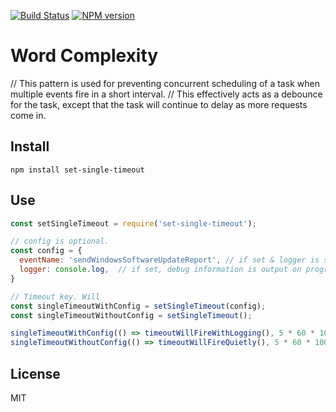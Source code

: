 [![Build Status](https://travis-ci.org/duereg/too-wordy.svg?branch=master)](https://travis-ci.org/duereg/too-wordy)
[![NPM version](https://badge.fury.io/js/too-wordy.svg)](http://badge.fury.io/js/too-wordy)

# Word Complexity

// This pattern is used for preventing concurrent scheduling of a task when multiple events fire in a short interval.
// This effectively acts as a debounce for the task, except that the task will continue to delay as more requests come in.


## Install

```shell
npm install set-single-timeout
```

## Use

```javascript
const setSingleTimeout = require('set-single-timeout');

// config is optional.
const config = {
  eventName: 'sendWindowsSoftwareUpdateReport', // if set & logger is set, used in debugging
  logger: console.log,  // if set, debug information is output on progress
}

// Timeout key. Will
const singleTimeoutWithConfig = setSingleTimeout(config);
const singleTimeoutWithoutConfig = setSingleTimeout();

singleTimeoutWithConfig(() => timeoutWillFireWithLogging(), 5 * 60 * 1000);
singleTimeoutWithoutConfig(() => timeoutWillFireQuietly(), 5 * 60 * 1000);
```

## License

MIT
